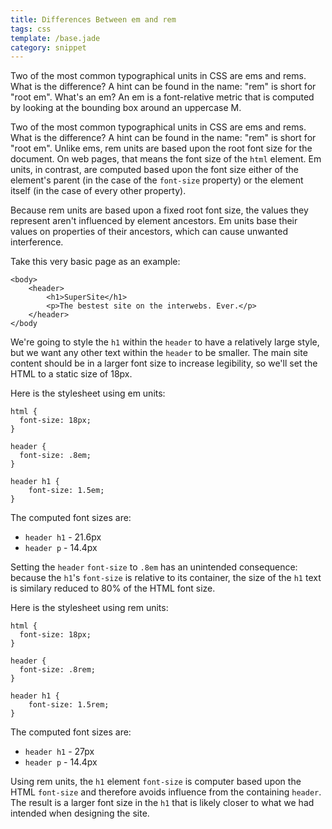 ```yaml
---
title: Differences Between em and rem
tags: css
template: /base.jade
category: snippet
---
```


Two of the most common typographical units in CSS are ems and rems. What is the difference? A hint can be found in the name: "rem" is short for "root em". What's an em? An em is a font-relative metric that is computed by looking at the bounding box around an uppercase M. 

Two of the most common typographical units in CSS are ems and rems. What is the difference? A hint can be found in the name: "rem" is short for "root em". Unlike ems, rem units are based upon the root font size for the document. On web pages, that means the font size of the `html` element. Em units, in contrast, are computed based upon the font size either of the element's parent (in the case of the `font-size` property) or the element itself (in the case of every other property).

Because rem units are based upon a fixed root font size, the values they represent aren't influenced by element ancestors. Em units base their values on properties of their ancestors, which can cause unwanted interference.

Take this very basic page as an example:

```
<body>
    <header>
        <h1>SuperSite</h1>
        <p>The bestest site on the interwebs. Ever.</p>
    </header>
</body
```

We're going to style the `h1` within the `header` to have a relatively large style, but we want any other text within the `header` to be smaller. The main site content should be in a larger font size to increase legibility, so we'll set the HTML to a static size of 18px.

Here is the stylesheet using em units:

```
html {
  font-size: 18px;  
}

header {
  font-size: .8em;
}

header h1 {
    font-size: 1.5em;
}
```

The computed font sizes are:

* `header h1` - 21.6px
* `header p` - 14.4px

Setting the `header` `font-size` to `.8em` has an unintended consequence: because the `h1`'s `font-size` is relative to its container, the size of the `h1` text is similary reduced to 80% of the HTML font size.

Here is the stylesheet using rem units:

```
html {
  font-size: 18px;  
}

header {
  font-size: .8rem;
}

header h1 {
    font-size: 1.5rem;
}
```

The computed font sizes are:

* `header h1` - 27px
* `header p` - 14.4px

Using rem units, the `h1` element `font-size` is computer based upon the HTML `font-size` and therefore avoids influence from the containing `header`. The result is a larger font size in the `h1` that is likely closer to what we had intended when designing the site.
